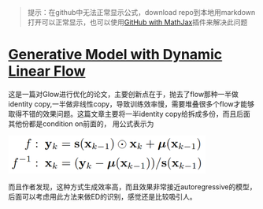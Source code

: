 <head>
    <script src="https://cdn.mathjax.org/mathjax/latest/MathJax.js?config=TeX-AMS-MML_HTMLorMML" type="text/javascript"></script>
    <script type="text/x-mathjax-config">
        MathJax.Hub.Config({
            tex2jax: {
            skipTags: ['script', 'noscript', 'style', 'textarea', 'pre'],
            inlineMath: [['$','$']]
            }
        });
    </script>
</head>


>提示：在github中无法正常显示公式，download repo到本地用markdown打开可以正常显示，也可以使用[GitHub with MathJax](https://chrome.google.com/webstore/detail/mathjax-plugin-for-github/ioemnmodlmafdkllaclgeombjnmnbima/related)插件来解决此问题

# [Generative Model with Dynamic Linear Flow](https://arxiv.org/pdf/1905.03239.pdf)
这是一篇对Glow进行优化的论文，主要创新点在于，抛去了flow那种一半做identity copy,一半做非线性copy，导致训练效率慢，需要堆叠很多个flow才能够取得不错的效果问题。这篇文章主要将一半identity copy给拆成多份，而且后面其他份都是condition on前面的， 用公式表示为

<img src="./figures/flow_fig1.jpg" width="400">

而且作者发现，这种方式生成效率高，而且效果非常接近autoregressive的模型，后面可以考虑用此方法来做ED的识别，感觉还是比较吸引人。
